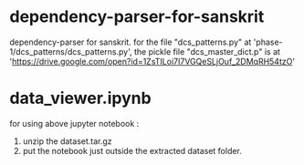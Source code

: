 # dependency-parser-for-sanskrit
dependency-parser for sanskrit.
for the file "dcs_patterns.py" at 'phase-1/dcs_patterns/dcs_patterns.py',
the pickle file "dcs_master_dict.p" is at 'https://drive.google.com/open?id=1ZsTILoi7I7VGQeSLjOuf_2DMqRH54tzO'
# data_viewer.ipynb
for using above jupyter notebook :
1. unzip the dataset.tar.gz
2. put the notebook just outside the extracted dataset folder.
